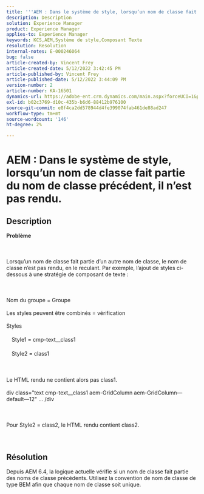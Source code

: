 ```yaml
---
title: '''AEM : Dans le système de style, lorsqu’un nom de classe fait partie du nom de classe précédent, il n’est pas rendu."'
description: Description
solution: Experience Manager
product: Experience Manager
applies-to: Experience Manager
keywords: KCS,AEM,Système de style,Composant Texte
resolution: Resolution
internal-notes: E-000246064
bug: false
article-created-by: Vincent Frey
article-created-date: 5/12/2022 3:42:45 PM
article-published-by: Vincent Frey
article-published-date: 5/12/2022 3:44:09 PM
version-number: 2
article-number: KA-16501
dynamics-url: https://adobe-ent.crm.dynamics.com/main.aspx?forceUCI=1&pagetype=entityrecord&etn=knowledgearticle&id=d70ba725-0ad2-ec11-a7b5-0022480a8683
exl-id: b02c3769-d10c-435b-b6d6-88412b976100
source-git-commit: e8f4ca2dd578944d4fe399074fab461de88ad247
workflow-type: tm+mt
source-wordcount: '146'
ht-degree: 2%

---
```


# AEM : Dans le système de style, lorsqu’un nom de classe fait partie du nom de classe précédent, il n’est pas rendu.

## Description

<b>Problème</b><br><br> <br><br>Lorsqu’un nom de classe fait partie d’un autre nom de classe, le nom de classe n’est pas rendu, en le reculant. Par exemple, l’ajout de styles ci-dessous à une stratégie de composant de texte :<br><br> <br><br>Nom du groupe = Groupe<br><br>Les styles peuvent être combinés = vérification<br><br>Styles<br><br>　Style1 = cmp-text__class1<br><br>　Style2 = class1<br><br> <br><br>Le HTML rendu ne contient alors pas class1.<br><br>div class=&quot;text cmp-text__class1 aem-GridColumn aem-GridColumn—default—12&quot; ... /div<br><br> <br><br>Pour Style2 = class2, le HTML rendu contient class2.<br><br><br>

## Résolution


Depuis AEM 6.4, la logique actuelle vérifie si un nom de classe fait partie des noms de classe précédents. Utilisez la convention de nom de classe de type BEM afin que chaque nom de classe soit unique.
